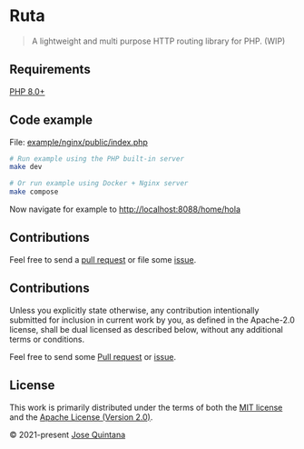 # Ruta

> A lightweight and multi purpose HTTP routing library for PHP. (WIP)

## Requirements

[PHP 8.0+](https://www.php.net/ChangeLog-8.php#PHP_8_0)

## Code example

File: [example/nginx/public/index.php](example/nginx/public/index.php)

```sh
# Run example using the PHP built-in server
make dev
```

```sh
# Or run example using Docker + Nginx server
make compose
```

Now navigate for example to [http://localhost:8088/home/hola](http://localhost:8088/home/hola)

## Contributions

Feel free to send a [pull request](https://github.com/joseluisq/ruta/pulls) or file some [issue](https://github.com/joseluisq/ruta/issues).

## Contributions

Unless you explicitly state otherwise, any contribution intentionally submitted for inclusion in current work by you, as defined in the Apache-2.0 license, shall be dual licensed as described below, without any additional terms or conditions.

Feel free to send some [Pull request](https://github.com/joseluisq/ruta/pulls) or [issue](https://github.com/joseluisq/ruta/issues).

## License

This work is primarily distributed under the terms of both the [MIT license](LICENSE-MIT) and the [Apache License (Version 2.0)](LICENSE-APACHE).

© 2021-present [Jose Quintana](https://git.io/joseluisq)
